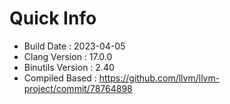 # Quick Info
* Build Date : 2023-04-05
* Clang Version : 17.0.0
* Binutils Version : 2.40
* Compiled Based : https://github.com/llvm/llvm-project/commit/78764898
